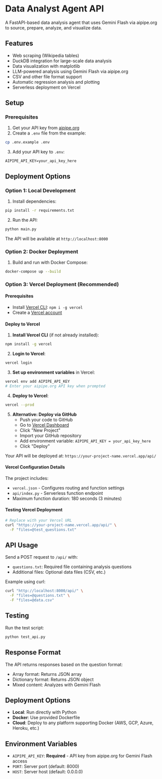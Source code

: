 # Data Analyst Agent API

A FastAPI-based data analysis agent that uses Gemini Flash via aipipe.org to source, prepare, analyze, and visualize data.

## Features

- Web scraping (Wikipedia tables)
- DuckDB integration for large-scale data analysis
- Data visualization with matplotlib
- LLM-powered analysis using Gemini Flash via aipipe.org
- CSV and other file format support
- Automatic regression analysis and plotting
- Serverless deployment on Vercel

## Setup

### Prerequisites

1. Get your API key from [aipipe.org](https://aipipe.org)
2. Create a `.env` file from the example:
```bash
cp .env.example .env
```
3. Add your API key to `.env`:
```
AIPIPE_API_KEY=your_api_key_here
```

## Deployment Options

### Option 1: Local Development

1. Install dependencies:
```bash
pip install -r requirements.txt
```

2. Run the API:
```bash
python main.py
```

The API will be available at `http://localhost:8000`

### Option 2: Docker Deployment

1. Build and run with Docker Compose:
```bash
docker-compose up --build
```

### Option 3: Vercel Deployment (Recommended)

#### Prerequisites
- Install [Vercel CLI](https://vercel.com/docs/cli): `npm i -g vercel`
- Create a [Vercel account](https://vercel.com/signup)

#### Deploy to Vercel

1. **Install Vercel CLI** (if not already installed):
```bash
npm install -g vercel
```

2. **Login to Vercel**:
```bash
vercel login
```

3. **Set up environment variables** in Vercel:
```bash
vercel env add AIPIPE_API_KEY
# Enter your aipipe.org API key when prompted
```

4. **Deploy to Vercel**:
```bash
vercel --prod
```

5. **Alternative: Deploy via GitHub**
   - Push your code to GitHub
   - Go to [Vercel Dashboard](https://vercel.com/dashboard)
   - Click "New Project"
   - Import your GitHub repository
   - Add environment variable: `AIPIPE_API_KEY = your_api_key_here`
   - Click "Deploy"

Your API will be deployed at: `https://your-project-name.vercel.app/api/`

#### Vercel Configuration Details

The project includes:
- `vercel.json` - Configures routing and function settings
- `api/index.py` - Serverless function endpoint
- Maximum function duration: 180 seconds (3 minutes)

#### Testing Vercel Deployment

```bash
# Replace with your Vercel URL
curl "https://your-project-name.vercel.app/api/" \
  -F "files=@test_questions.txt"
```

## API Usage

Send a POST request to `/api/` with:
- `questions.txt`: Required file containing analysis questions
- Additional files: Optional data files (CSV, etc.)

Example using curl:
```bash
curl "http://localhost:8000/api/" \
  -F "files=@questions.txt" \
  -F "files=@data.csv"
```

## Testing

Run the test script:
```bash
python test_api.py
```

## Response Format

The API returns responses based on the question format:
- Array format: Returns JSON array
- Dictionary format: Returns JSON object
- Mixed content: Analyzes with Gemini Flash

## Deployment Options

- **Local**: Run directly with Python
- **Docker**: Use provided Dockerfile
- **Cloud**: Deploy to any platform supporting Docker (AWS, GCP, Azure, Heroku, etc.)

## Environment Variables

- `AIPIPE_API_KEY`: **Required** - API key from aipipe.org for Gemini Flash access
- `PORT`: Server port (default: 8000)
- `HOST`: Server host (default: 0.0.0.0)